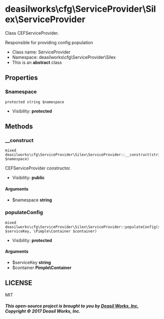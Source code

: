 deasilworks\cfg\ServiceProvider\Silex\ServiceProvider
===============

Class CEFServiceProvider.

Responsible for providing config population


* Class name: ServiceProvider
* Namespace: deasilworks\cfg\ServiceProvider\Silex
* This is an **abstract** class





Properties
----------


### $namespace

    protected string $namespace





* Visibility: **protected**


Methods
-------


### __construct

    mixed deasilworks\cfg\ServiceProvider\Silex\ServiceProvider::__construct(string $namespace)

CEFServiceProvider constructor.



* Visibility: **public**


#### Arguments
* $namespace **string**



### populateConfig

    mixed deasilworks\cfg\ServiceProvider\Silex\ServiceProvider::populateConfig(string $serviceKey, \Pimple\Container $container)





* Visibility: **protected**


#### Arguments
* $serviceKey **string**
* $container **Pimple\Container**



## LICENSE

MIT

##### This open-source project is brought to you by [Deasil Works, Inc.](http://deasil.works/) Copyright &copy; 2017 Deasil Works, Inc.
